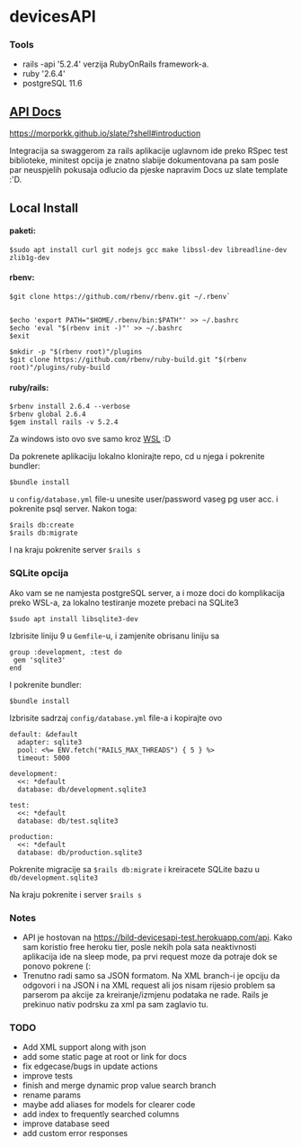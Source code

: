 
# devicesAPI

### Tools
- rails -api '5.2.4' verzija RubyOnRails framework-a.
- ruby '2.6.4'
- postgreSQL 11.6 

## [API Docs](https://morporkk.github.io/slate/?shell#introduction)

https://morporkk.github.io/slate/?shell#introduction

Integracija sa swaggerom za rails aplikacije uglavnom ide preko RSpec test biblioteke,
minitest opcija je znatno slabije dokumentovana pa sam posle par neuspjelih pokusaja odlucio da pjeske napravim Docs uz slate template :'D.

## Local Install
#### paketi:

```
$sudo apt install curl git nodejs gcc make libssl-dev libreadline-dev zlib1g-dev
````

#### rbenv:

```shell
$git clone https://github.com/rbenv/rbenv.git ~/.rbenv`


$echo 'export PATH="$HOME/.rbenv/bin:$PATH"' >> ~/.bashrc
$echo 'eval "$(rbenv init -)"' >> ~/.bashrc
$exit

$mkdir -p "$(rbenv root)"/plugins
$git clone https://github.com/rbenv/ruby-build.git "$(rbenv root)"/plugins/ruby-build
```
#### ruby/rails:
```
$rbenv install 2.6.4 --verbose
$rbenv global 2.6.4
$gem install rails -v 5.2.4
```

Za windows isto ovo sve samo kroz [WSL](https://docs.microsoft.com/en-us/windows/wsl/install-win10?redirectedfrom=MSDN) :D

Da pokrenete aplikaciju lokalno klonirajte repo, cd u njega i pokrenite bundler:
```
$bundle install 
```
u `config/database.yml` file-u unesite user/password vaseg pg user acc. i pokrenite psql server. Nakon toga:
```
$rails db:create
$rails db:migrate
```

I na kraju pokrenite server `$rails s`

### SQLite opcija

Ako vam se ne namjesta postgreSQL server, a i moze doci do komplikacija preko WSL-a, za lokalno testiranje mozete prebaci na SQLite3

```
$sudo apt install libsqlite3-dev
```
Izbrisite liniju 9 u `Gemfile`-u, i zamjenite obrisanu liniju sa
```
group :development, :test do
 gem 'sqlite3'
end
```

I pokrenite bundler:
```
$bundle install
```

Izbrisite sadrzaj `config/database.yml` file-a i kopirajte ovo

```
default: &default
  adapter: sqlite3
  pool: <%= ENV.fetch("RAILS_MAX_THREADS") { 5 } %>
  timeout: 5000

development:
  <<: *default
  database: db/development.sqlite3

test:
  <<: *default
  database: db/test.sqlite3

production:
  <<: *default
  database: db/production.sqlite3

```

Pokrenite migracije sa `$rails db:migrate` i kreiracete SQLite bazu u `db/development.sqlite3`

Na kraju pokrenite i server `$rails s` 

### Notes

- API je hostovan na https://bild-devicesapi-test.herokuapp.com/api.
Kako sam koristio free heroku tier, posle nekih pola sata neaktivnosti aplikacija ide na sleep mode, pa
prvi request moze da potraje dok se ponovo pokrene (:
- Trenutno radi samo sa JSON formatom. Na XML branch-i je opciju da odgovori i na JSON i na XML request ali jos nisam rijesio problem sa parserom pa akcije za kreiranje/izmjenu podataka ne rade. Rails je prekinuo nativ podrsku za xml pa sam zaglavio tu. 

### TODO

- Add XML support along with json
- add some static page at root or link for docs
- fix edgecase/bugs in update actions
- improve tests
- finish and merge dynamic prop value search branch
- rename params
- maybe add aliases for models for clearer code
- add index to frequently searched columns
- improve database seed
- add custom error responses
